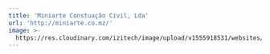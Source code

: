 ```yaml
---
title: 'Miniarte Constuação Civil, Lda'
url: 'http://miniarte.co.mz/'
image: >-
  https://res.cloudinary.com/izitech/image/upload/v1555918531/websites/MiniarteConstrucaoCivil.png
---
```



